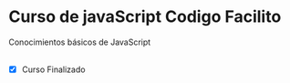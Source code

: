 # Curso de javaScript Codigo Facilito
Conocimientos básicos de JavaScript <br><br>

- [x] Curso Finalizado